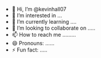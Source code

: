 - 👋 Hi, I’m @kevinhall07
- 👀 I’m interested in ...
- 🌱 I’m currently learning ....
- 💞️ I’m looking to collaborate on .....
- 📫 How to reach me .........
- 😄 Pronouns: ......
- ⚡ Fun fact: .....

<!---
kevinhall07/kevinhall07 is a ✨ special ✨ repository because its `README.md` (this file) appears on your GitHub profile.
You can click the Preview link to take a look at your changes.
--->
